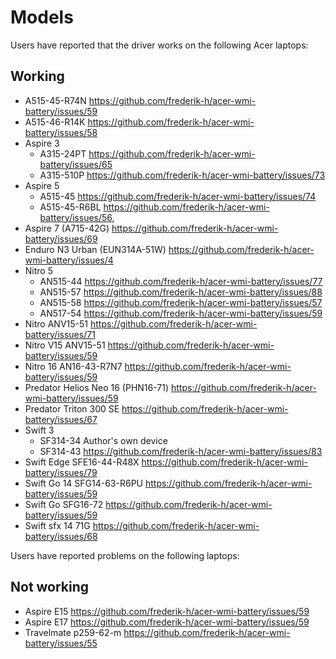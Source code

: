 # Models

Users have reported that the driver works on the following Acer laptops:

## Working

- A515-45-R74N https://github.com/frederik-h/acer-wmi-battery/issues/59
- A515-46-R14K https://github.com/frederik-h/acer-wmi-battery/issues/58
- Aspire 3
  - A315-24PT https://github.com/frederik-h/acer-wmi-battery/issues/65
  - A315-510P https://github.com/frederik-h/acer-wmi-battery/issues/73
- Aspire 5
  - A515-45 https://github.com/frederik-h/acer-wmi-battery/issues/74
  - A515-45-R6BL https://github.com/frederik-h/acer-wmi-battery/issues/56,
- Aspire 7 (A715-42G) https://github.com/frederik-h/acer-wmi-battery/issues/69
- Enduro N3 Urban (EUN314A-51W) https://github.com/frederik-h/acer-wmi-battery/issues/4
- Nitro 5
  - AN515-44 https://github.com/frederik-h/acer-wmi-battery/issues/77
  - AN515-57 https://github.com/frederik-h/acer-wmi-battery/issues/88
  - AN515-58 https://github.com/frederik-h/acer-wmi-battery/issues/57
  - AN517-54 https://github.com/frederik-h/acer-wmi-battery/issues/59
- Nitro ANV15-51 https://github.com/frederik-h/acer-wmi-battery/issues/71
- Nitro V15 ANV15-51 https://github.com/frederik-h/acer-wmi-battery/issues/59
- Nitro 16 AN16-43-R7N7 https://github.com/frederik-h/acer-wmi-battery/issues/59
- Predator Helios Neo 16 (PHN16-71) https://github.com/frederik-h/acer-wmi-battery/issues/59
- Predator Triton 300 SE https://github.com/frederik-h/acer-wmi-battery/issues/67
- Swift 3
  - SF314-34 Author's own device
  - SF314-43 https://github.com/frederik-h/acer-wmi-battery/issues/83
- Swift Edge SFE16-44-R48X https://github.com/frederik-h/acer-wmi-battery/issues/79
- Swift Go 14 SFG14-63-R6PU https://github.com/frederik-h/acer-wmi-battery/issues/59
- Swift Go SFG16-72 https://github.com/frederik-h/acer-wmi-battery/issues/59
- Swift sfx 14 71G https://github.com/frederik-h/acer-wmi-battery/issues/68

Users have reported problems on the following laptops:

## Not working

- Aspire E15 https://github.com/frederik-h/acer-wmi-battery/issues/59
- Aspire E17 https://github.com/frederik-h/acer-wmi-battery/issues/59
- Travelmate p259-62-m https://github.com/frederik-h/acer-wmi-battery/issues/55
